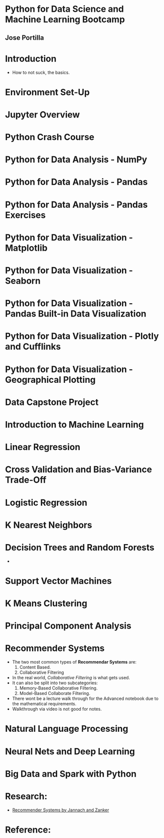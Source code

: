# Python for Data Science and Machine Learning Bootcamp
## Jose Portilla


# Introduction
- How to not suck, the basics.

# Environment Set-Up


# Jupyter Overview


# Python Crash Course


# Python for Data Analysis - NumPy


# Python for Data Analysis - Pandas


# Python for Data Analysis - Pandas Exercises


# Python for Data Visualization - Matplotlib


# Python for Data Visualization - Seaborn


# Python for Data Visualization - Pandas Built-in Data Visualization


# Python for Data Visualization - Plotly and Cufflinks


# Python for Data Visualization - Geographical Plotting


# Data Capstone Project


# Introduction to Machine Learning


# Linear Regression


# Cross Validation and Bias-Variance Trade-Off


# Logistic Regression


# K Nearest Neighbors


# Decision Trees and Random Forests
- 

# Support Vector Machines


# K Means Clustering


# Principal Component Analysis


# Recommender Systems
- The two most common types of **Recommendar Systems** are:
  1. Content Based.
  2. Collaborative Filtering
- In the real world, *Collaborative Filtering* is what gets used.
- It can also be split into two subcategories:
  1. Memory-Based Collaborative Filtering.
  2. Model-Based Collaborate Filtering.
- There wont be a lecture walk through for the Advanced notebook due to the mathematical requirements.
- Walkthrough via video is not good for notes.


# Natural Language Processing


# Neural Nets and Deep Learning


# Big Data and Spark with Python


# Research:
- [Recommender Systems by Jannach and Zanker](https://www.amazon.com/Recommender-Systems-Introduction-Dietmar-Jannach-dp-0521493366/dp/0521493366)


# Reference:
